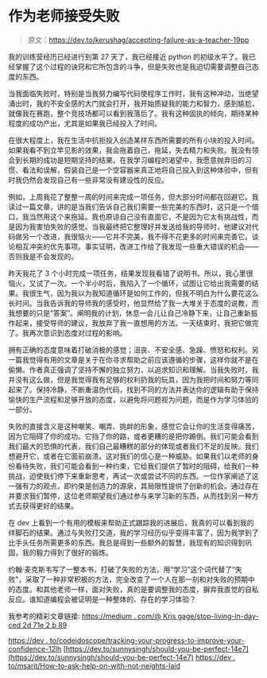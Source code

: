 # 作为老师接受失败

> 原文：<https://dev.to/kerushag/accepting-failure-as-a-teacher-19pp>

我的训练营经历已经进行到第 27 天了，我已经接近 python 的初级水平了。我已经掌握了这个过程的诀窍和它所包含的斗争，但是失败也是我迫切需要调整自己态度的东西。

当我面临失败时，特别是当我努力编写代码使程序工作时，我有这种冲动，当绝望涌出时，我的不安全感的大门就会打开，我开始质疑我的能力和智力，感到尴尬，就像我在赛跑，整个竞技场都可以看到我落后了。我有这种固执的倾向，期待某种程度的成功产出，尤其是如果我已经投入了时间。

在很大程度上，我在生活中抗拒投入创造某样东西所需要的所有小块的投入时间。如果我看不到立竿见影的效果，我会拖着自己，拖延，失去精力和失败。我没有领会到长期的成功是短期坚持的结果。在我学习编程的渴望中，我愿意抛弃旧的习惯、看法和误解，假装自己是一个空容器来真正地将自己投入到这种体验中，但有时我仍然会发现自己有一些非常没有建设性的反应。

例如，上周我花了整整一周的时间来完成一项任务，但大部分时间都在回避它。我读过一篇文章，讲的是当我们告诉自己我们需要一些完美的东西时，这只是一个借口，我当然用这个来拖延。我也原谅自己没有直面它，不是因为它太有挑战性，而是因为我害怕失败的感觉。当我最终把它整理好并发送给我的导师时，他建议对代码做另一个改进，我很恼火——它并不完美，我不得不花更多的时间来完善它。谈论相互冲突的优先事项。事实证明，改进工作给了我发现一些重大错误的机会——否则我是不会发现的。

昨天我花了 3 个小时完成一项任务，结果发现我看错了说明书。所以，我心里很恼火，又试了一次。一个半小时后，我陷入了一个循环，试图让它给出我需要的结果。我很生气，因为我以为我知道循环是如何工作的，但我不明白为什么要花这么长时间。当我告诉我的导师我的感受时，他显然给了我一大堆关于态度的说教，而我想要的只是“答案”。阐明我的计划，休息一会儿让自己冷静下来，让自己重新振作起来，接受导师的建议，我放弃了我一直想用的方法。一天结束时，我把它做完了。我再次意识到态度对过程的影响。

拥有正确的态度意味着打破消极的感觉；沮丧、不安全感、急躁、愤怒和权利。另一篇我觉得有用的文章是关于在你寻求帮助之前应该遵循的步骤，这样你就不是在偷懒。作者真正强调了坚持不懈的独立努力，以追求知识和理解。当我失败时，我并没有这么做，但是我觉得我有足够的权利扔我的玩具，因为我把时间和努力等同起来了。保持冷静，不断重温伪代码，找到不同的方法并表达你的逻辑有助于保持愉快的生产流程和足够开放的态度，以避免将问题视为问题，而是作为学习体验的一部分。

失败的直接含义是这种嘲笑、嘲弄、挑衅的形象，感觉它会让你的生活变得痛苦，因为它阻碍了你的成功。它挡了你的路，或者更糟的是把你踢倒。我们可能会看到我们最大的恐惧的代表，我们自己最糟糕的部分的体现或者我们不足的反映。我们想避开它，或者在它面前崩溃。这对我们的信心是一种威胁。如果我们以老师的身份看待失败，我们可能会看到一种约束，它给我们提供了暂时的阻碍，给我们一种挑战，迫使我们停下来重新思考，再试一次或尝试不同的东西。一位作家阐述了这一强有力的观点，即约束是创造力的源泉，其局限性提供了创新的机会。通过存在并要求我们暂停，这位老师期望我们通过参与来学习新的东西，从而找到另一种方式去获得更好的结果。

在 dev 上看到一个有用的模板来帮助正式跟踪我的进展后，我真的可以看到我的绊脚石的结果。通过与失败打交道，我的学习经历似乎变得丰富了，因为我学到了比手头任务所需更多的东西。我总是得到一些额外的智慧，我现有的知识得到巩固，我的毅力得到了很好的锻炼。

约翰·麦克斯韦写了一整本书，打破了失败的方法，用“学习”这个词代替了“失败”，采取了一种非常积极的方法，完全改变了一个人在那一刻和对失败的预期中的态度。和其他老师一样，面对失败，真的是要调整我的态度，摒弃我直觉的自私反应。谁知道编程会被证明是一种整体的、存在的学习体验？

我参考的精彩文章链接:
[https://medium . com/@ Kris gage/stop-living-in-day-ced 2d 71e 2 b 89](https://medium.com/@krisgage/stop-living-in-someday-ced2d71e2b89)

[https://dev . to/codeidoscope/tracking-your-progress-to-improve-your-confidence-12lh](https://dev.to/codeidoscope/tracking-your-progress-to-improve-your-confidence-12lh)
[https://dev.to/sunnysingh/should-you-be-perfect-14e7](https://dev.to/sunnysingh/should-you-be-perfect-14e7)
[https://dev . to/msarit/How-to-ask-help-on-with-not-neights-laid](https://dev.to/msarit/how-to-ask-for-help-without-seeming-lazy-2hmh)